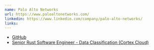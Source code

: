 ```yaml
---
name: Palo Alto Networks
url: https://www.paloaltonetworks.com/
linkedin: https://www.linkedin.com/company/palo-alto-networks/
links:
---
```


* [GitHub](https://github.com/PaloAltoNetworks)
* [Senior Rust Software Engineer - Data Classification (Cortex Cloud)](https://www.linkedin.com/jobs/view/4243847819)

